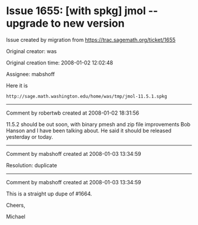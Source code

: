 # Issue 1655: [with spkg] jmol -- upgrade to new version

Issue created by migration from https://trac.sagemath.org/ticket/1655

Original creator: was

Original creation time: 2008-01-02 12:02:48

Assignee: mabshoff

Here it is

    http://sage.math.washington.edu/home/was/tmp/jmol-11.5.1.spkg


---

Comment by robertwb created at 2008-01-02 18:31:56

11.5.2 should be out soon, with binary pmesh and zip file improvements Bob Hanson and I have been talking about. He said it should be released yesterday or today.


---

Comment by mabshoff created at 2008-01-03 13:34:59

Resolution: duplicate


---

Comment by mabshoff created at 2008-01-03 13:34:59

This is a straight up dupe of #1664.

Cheers,

Michael
